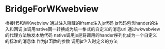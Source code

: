 # BridgeForWKwebview
桥接H5和WKwebview
通过注入隐藏的iframe注入js代码
js代码包含hander的注入和回调
js调用native同一转换成为统一格式的自定义的消息url 通过wkwebview的代理方法触发本地代码
native调用js是将调用的hander序列化成为一个自定义的标准的消息体 作为js函数的参数 调用js注入时定义的方法
